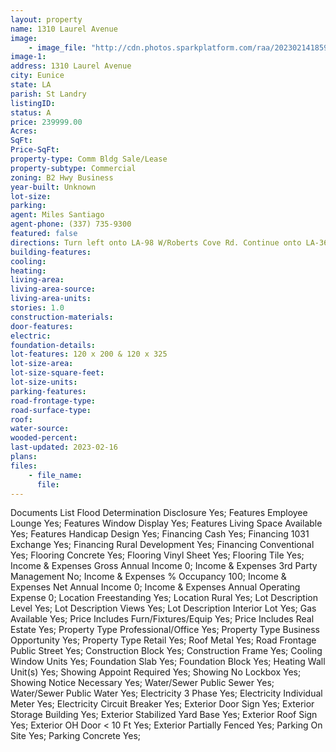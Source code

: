 ```yaml
---
layout: property
name: 1310 Laurel Avenue 
image:
    - image_file: "http://cdn.photos.sparkplatform.com/raa/20230214185911156948000000.jpg"
image-1:
address: 1310 Laurel Avenue
city: Eunice
state: LA
parish: St Landry
listingID: 
status: A
price: 239999.00
Acres: 
SqFt: 
Price-SqFt: 
property-type: Comm Bldg Sale/Lease
property-subtype: Commercial
zoning: B2 Hwy Business
year-built: Unknown
lot-size: 
parking: 
agent: Miles Santiago
agent-phone: (337) 735-9300
featured: false
directions: Turn left onto LA-98 W/Roberts Cove Rd. Continue onto LA-367. Turn left onto U.S. Hwy 190 W. Destination will be on right.
building-features: 
cooling: 
heating: 
living-area: 
living-area-source: 
living-area-units: 
stories: 1.0
construction-materials: 
door-features: 
electric: 
foundation-details: 
lot-features: 120 x 200 & 120 x 325
lot-size-area: 
lot-size-square-feet: 
lot-size-units: 
parking-features: 
road-frontage-type: 
road-surface-type: 
roof: 
water-source: 
wooded-percent: 
last-updated: 2023-02-16
plans: 
files:
    - file_name:
      file:
---
```

Documents List	Flood Determination Disclosure	Yes;
Features	Employee Lounge	Yes;
Features	Window Display	Yes;
Features	Living Space Available	Yes;
Features	Handicap Design	Yes;
Financing	Cash	Yes;
Financing	1031 Exchange	Yes;
Financing	Rural Development	Yes;
Financing	Conventional	Yes;
Flooring	Concrete	Yes;
Flooring	Vinyl Sheet	Yes;
Flooring	Tile	Yes;
Income & Expenses	Gross Annual Income	0;
Income & Expenses	3rd Party Management	No;
Income & Expenses	% Occupancy	100;
Income & Expenses	Net Annual Income	0;
Income & Expenses	Annual Operating Expense	0;
Location	Freestanding	Yes;
Location	Rural	Yes;
Lot Description	Level	Yes;
Lot Description	Views	Yes;
Lot Description	Interior Lot	Yes;
Gas	Available	Yes;
Price Includes	Furn/Fixtures/Equip	Yes;
Price Includes	Real Estate	Yes;
Property Type	Professional/Office	Yes;
Property Type	Business Opportunity	Yes;
Property Type	Retail	Yes;
Roof	Metal	Yes;
Road Frontage	Public Street	Yes;
Construction	Block	Yes;
Construction	Frame	Yes;
Cooling	Window Units	Yes;
Foundation	Slab	Yes;
Foundation	Block	Yes;
Heating	Wall Unit(s)	Yes;
Showing	Appoint Required	Yes;
Showing	No Lockbox	Yes;
Showing	Notice Necessary	Yes;
Water/Sewer	Public Sewer	Yes;
Water/Sewer	Public Water	Yes;
Electricity	3 Phase	Yes;
Electricity	Individual Meter	Yes;
Electricity	Circuit Breaker	Yes;
Exterior	Door Sign	Yes;
Exterior	Storage Building	Yes;
Exterior	Stabilized Yard Base	Yes;
Exterior	Roof Sign	Yes;
Exterior	OH Door < 10 Ft	Yes;
Exterior	Partially Fenced	Yes;
Parking	On Site	Yes;
Parking	Concrete	Yes;

